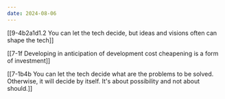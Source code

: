 ```yaml
---
date: 2024-08-06
---
```

[[9-4b2a1d1.2 You can let the tech decide, but ideas and visions often can shape the tech]]

[[7-1f Developing in anticipation of development cost cheapening is a form of investment]]

[[7-1b4b You can let the tech decide what are the problems to be solved. Otherwise, it will decide by itself. It's about possibility and not about should.]]